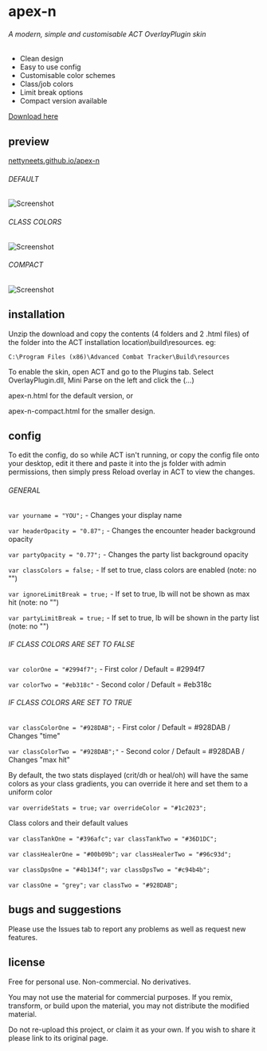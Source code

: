# apex-n
###### A modern, simple and customisable ACT OverlayPlugin skin
- Clean design
- Easy to use config
- Customisable color schemes
- Class/job colors
- Limit break options
- Compact version available

[Download here](https://github.com/nettyneets/apex-n/releases)

## preview
[nettyneets.github.io/apex-n](https://nettyneets.github.io/apex-n/)

###### DEFAULT
![Screenshot](https://nettyneets.github.io/apex-n/images/preview.png)
###### CLASS COLORS
![Screenshot](https://nettyneets.github.io/apex-n/images/classcolors.png)
###### COMPACT
![Screenshot](https://nettyneets.github.io/apex-n/images/compact.png)

## installation

Unzip the download and copy the contents (4 folders and 2 .html files) of the folder into the ACT installation location\build\resources. eg:
```
C:\Program Files (x86)\Advanced Combat Tracker\Build\resources
```
To enable the skin, open ACT and go to the Plugins tab. Select OverlayPlugin.dll, Mini Parse on the left and click the (...) 

apex-n.html for the default version, or

apex-n-compact.html for the smaller design.

## config 

To edit the config, do so while ACT isn't running, or copy the config file onto your desktop, edit it there and paste it into the js folder with admin permissions, then simply press Reload overlay in ACT to view the changes.

###### GENERAL

`var yourname = "YOU";` - Changes your display name

`var headerOpacity = "0.87";` - Changes the encounter header background opacity

`var partyOpacity = "0.77";` - Changes the party list background opacity

`var classColors = false;` - If set to true, class colors are enabled (note: no "")

`var ignoreLimitBreak = true;` - If set to true, lb will not be shown as max hit (note: no "")

`var partyLimitBreak = true;` - If set to true, lb will be shown in the party list (note: no "")

###### IF CLASS COLORS ARE SET TO FALSE

`var colorOne = "#2994f7";` - First color / Default = #2994f7

`var colorTwo = "#eb318c"` - Second color / Default = #eb318c


###### IF CLASS COLORS ARE SET TO TRUE

`var classColorOne = "#928DAB";` - First color / Default = #928DAB / Changes "time"

`var classColorTwo = "#928DAB";"` - Second color / Default = #928DAB / Changes "max hit"

By default, the two stats displayed (crit/dh or heal/oh) will have the same colors as your class gradients, you can override it here and set them to a uniform color

`var overrideStats = true;`
`var overrideColor = "#1c2023";`

Class colors and their default values

`var classTankOne = "#396afc";`
`var classTankTwo = "#36D1DC";`


`var classHealerOne = "#00b09b";`
`var classHealerTwo = "#96c93d";`


`var classDpsOne = "#4b134f";`
`var classDpsTwo = "#c94b4b";`


`var classOne = "grey";`
`var classTwo = "#928DAB";`


## bugs and suggestions

Please use the Issues tab to report any problems as well as request new features.

## license

Free for personal use. Non-commercial. No derivatives.

You may not use the material for commercial purposes.  If you remix, transform, or build upon the material, you may not distribute the modified material.

Do not re-upload this project, or claim it as your own. If you wish to share it please link to its original page.
